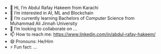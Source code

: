 - 👋 Hi, I’m Abdul Rafay Hakeem from Karachi
- 👀 I’m interested in AI, ML and Blockchain
- 🌱 I’m currently learning Bachelors of Computer Science from Muhammad Ali Jinnah University
- 💞️ I’m looking to collaborate on ...
- 📫 How to reach me: https://www.linkedin.com/in/abdul-rafay-hakeem/ 
- 😄 Pronouns: He/Him
- ⚡ Fun fact: ...
